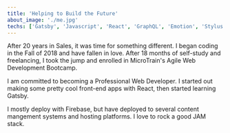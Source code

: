 ```yaml
---
title: 'Helping to Build the Future'
about_image: './me.jpg'
techs: ['Gatsby', 'Javascript', 'React', 'GraphQL', 'Emotion', 'Stylus']
---
```


After 20 years in Sales, it was time for something different. I began coding in the Fall of 2018 and have fallen in love. After 18 months of self-study and freelancing, I took the jump and enrolled in MicroTrain's Agile Web Development Bootcamp.

I am committed to becoming a Professional Web Developer. I started out making some pretty cool front-end apps with React, then started learning Gatsby.

I mostly deploy with Firebase, but have deployed to several content mangement systems and hosting platforms. I love to rock a good JAM stack.